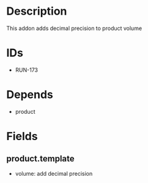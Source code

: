 # Description
This addon adds decimal precision to product volume

# IDs
- RUN-173


# Depends
- product

# Fields
## product.template
- volume: add decimal precision

